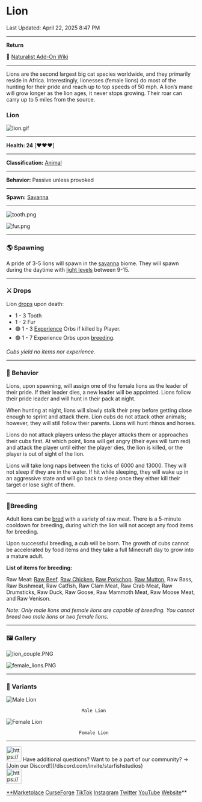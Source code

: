 # Lion

Last Updated: April 22, 2025 8:47 PM

---

**Return**

🐻 [Naturalist Add-On Wiki](/www.notion.so/1a7a9a61c3f1800c8e32e893d6e7f430?pvs=21)

---

Lions are the second largest big cat species worldwide, and they primarily reside in Africa. Interestingly, lionesses (female lions) do most of the hunting for their pride and reach up to top speeds of 50 mph. A lion’s mane will grow longer as the lion ages, it never stops growing. Their roar can carry up to 5 miles from the source.

<aside>

### **Lion**

![lion.gif](lion.gif)

---

**Health: 24** [♥️♥️♥️]

---

**Classification:** [Animal](/minecraft.fandom.com/wiki/Animal)

---

**Behavior:** Passive unless provoked

---

**Spawn:** [Savanna](/minecraft.wiki/w/Savanna)

---

![tooth.png](tooth.png)

![fur.png](fur.png)

</aside>

---

### 🌎 Spawning

A pride of 3-5 lions will spawn in the [savanna](/minecraft.wiki/w/Savanna) biome. They will spawn during the daytime with [light levels](/minecraft.fandom.com/wiki/Light) between 9-15.

---

### ⚔️ Drops

Lion [drops](/minecraft.fandom.com/wiki/Drops) upon death:

- 1 - 3 Tooth
- 1 - 2 Fur
- 🟢 1 - 3 [Experience](/minecraft.fandom.com/wiki/Experience) Orbs if killed by Player.
- 🟢 1 - 7 Experience Orbs upon [breeding](/minecraft.fandom.com/wiki/Breeding).

*Cubs yield no items nor experience.* 

---

### 🧠 Behavior

Lions, upon spawning, will assign one of the female lions as the leader of their pride. If their leader dies, a new leader will be appointed. Lions follow their pride leader and will hunt in their pack at night. 

When hunting at night, lions will slowly stalk their prey before getting close enough to sprint and attack them. Lion cubs do not attack other animals; however, they will still follow their parents. Lions will hunt rhinos and horses.

Lions do not attack players unless the player attacks them or approaches their cubs first. At which point, lions will get angry (their eyes will turn red) and attack the player until either the player dies, the lion is killed, or the player is out of sight of the lion.

Lions will take long naps between the ticks of 6000 and 13000. They will not sleep if they are in the water. If hit while sleeping, they will wake up in an aggressive state and will go back to sleep once they either kill their target or lose sight of them.

---

### 🥚Breeding

Adult lions can be [bred](/minecraft.fandom.com/wiki/Breeding) with a variety of raw meat. There is a 5-minute cooldown for breeding, during which the lion will not accept any food items for breeding.

Upon successful breeding, a cub will be born. The growth of cubs cannot be accelerated by food items and they take a full Minecraft day to grow into a mature adult.

**List of items for breeding:**

Raw Meat: [Raw Beef](/minecraft.wiki/w/Raw_Beef), [Raw Chicken](/minecraft.wiki/w/Raw_Chicken), [Raw Porkchop](/minecraft.wiki/w/Raw_Porkchop), [Raw Mutton](/minecraft.wiki/w/Raw_Mutton), Raw Bass, Raw Bushmeat, Raw Catfish, Raw Clam Meat, Raw Crab Meat, Raw Drumsticks, Raw Duck, Raw Goose, Raw Mammoth Meat, Raw Moose Meat, and Raw Venison.

*Note: Only male lions and female lions are capable of breeding. You cannot breed two male lions or two female lions.* 

---

### 🖼️ Gallery

![lion_couple.PNG](lion_couple.png)

![female_lions.PNG](female_lions.png)

---

### 🎨 Variants

![                                Male Lion](lion%201.gif)

                                Male Lion

![                               Female Lion](lioness.gif)

                               Female Lion

---

<aside>
<img src="https://www.notion.so/icons/headset_red.svg" alt="https://www.notion.so/icons/headset_red.svg" width="40px" /> Have additional questions? Want to be a part of our community? → [Join our Discord!](/discord.com/invite/starfishstudios)

</aside>

<aside>
<img src="https://www.notion.so/icons/star_red.svg" alt="https://www.notion.so/icons/star_red.svg" width="40px" />

[**Marketplace](/www.minecraft.net/en-us/marketplace/creator?name=Starfish%20Studios)      [CurseForge](/www.curseforge.com/members/starfish_studios/projects)      [TikTok](/www.tiktok.com/@starfishstudios)      [Instagram](/www.instagram.com/starfishstudiosinc/)      [Twitter](/twitter.com/starfishstudios)      [YouTube](/www.youtube.com/@starfishstudios)      [Website](/starfish-studios.com/)**

</aside>
